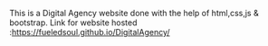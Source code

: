 This is a Digital Agency website done with the help of html,css,js & bootstrap.
Link for website hosted :https://fueledsoul.github.io/DigitalAgency/
